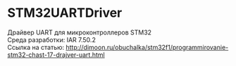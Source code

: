 # STM32UARTDriver
Драйвер UART для микроконтроллеров STM32 <br>
Среда разработки: IAR 7.50.2 <br>
Ссылка на статью: http://dimoon.ru/obuchalka/stm32f1/programmirovanie-stm32-chast-17-drajver-uart.html <br>
